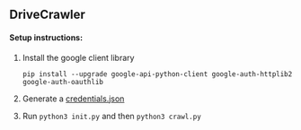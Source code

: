## DriveCrawler

#### Setup instructions:
1. Install the google client library
    ```
    pip install --upgrade google-api-python-client google-auth-httplib2 google-auth-oauthlib
    ```

2. Generate a [credentials.json](https://developers.google.com/identity/protocols/oauth2/web-server)

3. Run ```python3 init.py``` and then ```python3 crawl.py```
